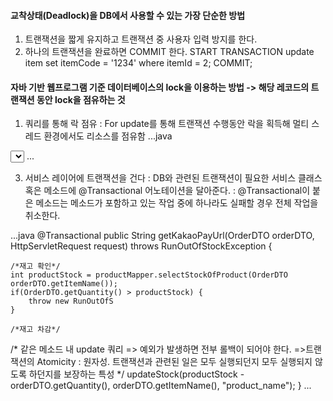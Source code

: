 #### 교착상태(Deadlock)을 DB에서 사용할 수 있는 가장 단순한 방법
1. 트랜잭션을 짧게 유지하고 트랜잭션 중 사용자 입력 방지를 한다. 
2. 하나의 트랜잭션을 완료하면 COMMIT 한다. 
   START TRANSACTION
   update item set itemCode = '1234' where itemId = 2; 
   COMMIT;


#### 자바 기반 웹프로그램 기준 데이터베이스의 lock을 이용하는 방법 -> 해당 레코드의 트랜잭션 동안 lock을 점유하는 것
1. 쿼리를 통해 락 점유 : For update를 통해 트랜잭션 수행동안 락을 획득해 멀티 스레드 환경에서도 리소스를 점유함 
...java
<select id="selectStockOfProduct" resultType="int">
	SELECT PRODUCT_STOCK
	FROM PRODUCT
	WHERE PRODUCT_NAME=#{productName}
	FOR UPDATE
</select>
...

3. 서비스 레이어에 트랜잭션을 건다 
: DB와 관련된 트랜잭션이 필요한 서비스 클래스 혹은 메소드에 @Transactional 어노테이션을 달아준다. 
: @Transactional이 붙은 메소드는 메소드가 포함하고 있는 작업 중에 하나라도 실패할 경우 전체 작업을 취소한다.  

...java
@Transactional 
public String getKakaoPayUrl(OrderDTO orderDTO, HttpServletRequest request) throws RunOutOfStockException {
		
	/*재고 확인*/
	int productStock = productMapper.selectStockOfProduct(OrderDTO orderDTO.getItemName());
	if(OrderDTO.getQuantity() > productStock) {
		throw new RunOutOfS
	}
	
	/*재고 차감*/
 /* 같은 메소드 내 update 쿼리 
 => 예외가 발생하면 전부 롤백이 되어야 한다. 
 =>트랜잭션의 Atomicity : 원자성. 트랜잭션과 관련된 일은 모두 실행되던지 모두 실행되지 않도록 하던지를 보장하는 특성
 */
	updateStock(productStock - orderDTO.getQuantity(), orderDTO.getItemName(), "product_name");
}
...

